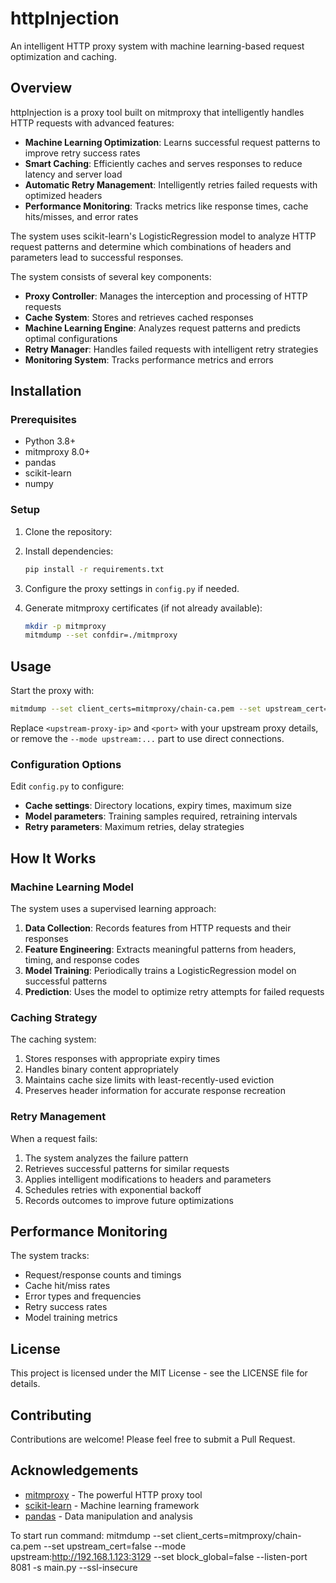 # httpInjection

An intelligent HTTP proxy system with machine learning-based request optimization and caching.

## Overview

httpInjection is a proxy tool built on mitmproxy that intelligently handles HTTP requests with advanced features:

- **Machine Learning Optimization**: Learns successful request patterns to improve retry success rates
- **Smart Caching**: Efficiently caches and serves responses to reduce latency and server load
- **Automatic Retry Management**: Intelligently retries failed requests with optimized headers
- **Performance Monitoring**: Tracks metrics like response times, cache hits/misses, and error rates

The system uses scikit-learn's LogisticRegression model to analyze HTTP request patterns and determine which combinations of headers and parameters lead to successful responses.



The system consists of several key components:

- **Proxy Controller**: Manages the interception and processing of HTTP requests
- **Cache System**: Stores and retrieves cached responses
- **Machine Learning Engine**: Analyzes request patterns and predicts optimal configurations
- **Retry Manager**: Handles failed requests with intelligent retry strategies
- **Monitoring System**: Tracks performance metrics and errors

## Installation

### Prerequisites

- Python 3.8+
- mitmproxy 8.0+
- pandas
- scikit-learn
- numpy

### Setup

1. Clone the repository:
   


2. Install dependencies:
   ```bash
   pip install -r requirements.txt
   ```

3. Configure the proxy settings in `config.py` if needed.

4. Generate mitmproxy certificates (if not already available):
   ```bash
   mkdir -p mitmproxy
   mitmdump --set confdir=./mitmproxy
   ```

## Usage

Start the proxy with:

```bash
mitmdump --set client_certs=mitmproxy/chain-ca.pem --set upstream_cert=false --mode upstream:http://<upstream-proxy-ip>:<port> --set block_global=false --listen-port 8081 -s main.py --ssl-insecure
```

Replace `<upstream-proxy-ip>` and `<port>` with your upstream proxy details, or remove the `--mode upstream:...` part to use direct connections.

### Configuration Options

Edit `config.py` to configure:

- **Cache settings**: Directory locations, expiry times, maximum size
- **Model parameters**: Training samples required, retraining intervals
- **Retry parameters**: Maximum retries, delay strategies

## How It Works

### Machine Learning Model

The system uses a supervised learning approach:

1. **Data Collection**: Records features from HTTP requests and their responses
2. **Feature Engineering**: Extracts meaningful patterns from headers, timing, and response codes
3. **Model Training**: Periodically trains a LogisticRegression model on successful patterns
4. **Prediction**: Uses the model to optimize retry attempts for failed requests

### Caching Strategy

The caching system:

1. Stores responses with appropriate expiry times
2. Handles binary content appropriately
3. Maintains cache size limits with least-recently-used eviction
4. Preserves header information for accurate response recreation

### Retry Management

When a request fails:

1. The system analyzes the failure pattern
2. Retrieves successful patterns for similar requests
3. Applies intelligent modifications to headers and parameters
4. Schedules retries with exponential backoff
5. Records outcomes to improve future optimizations

## Performance Monitoring

The system tracks:

- Request/response counts and timings
- Cache hit/miss rates
- Error types and frequencies
- Retry success rates
- Model training metrics

## License

This project is licensed under the MIT License - see the LICENSE file for details.

## Contributing

Contributions are welcome! Please feel free to submit a Pull Request.

## Acknowledgements

- [mitmproxy](https://mitmproxy.org/) - The powerful HTTP proxy tool
- [scikit-learn](https://scikit-learn.org/) - Machine learning framework
- [pandas](https://pandas.pydata.org/) - Data manipulation and analysis

To start run command: mitmdump --set client_certs=mitmproxy/chain-ca.pem --set upstream_cert=false --mode upstream:http://192.168.1.123:3129 --set block_global=false --listen-port 8081 -s main.py --ssl-insecure
